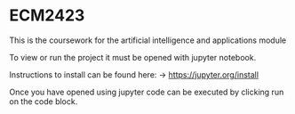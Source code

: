 # ECM2423
This is the coursework for the artificial intelligence and applications module

To view or run the project it must be opened with jupyter notebook. 

Instructions to install can be found here:
-> https://jupyter.org/install

Once you have opened using jupyter code can be executed by clicking run on the code block. 
